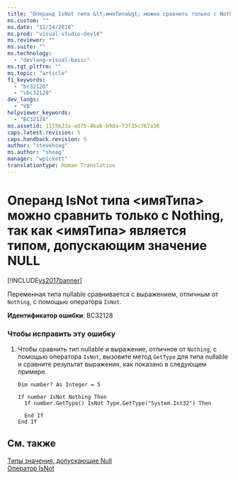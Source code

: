 ```yaml
---
title: "Операнд IsNot типа &lt;имяТипа&gt; можно сравнить только с Nothing, так как &lt;имяТипа&gt; является типом, допускающим значение NULL | Microsoft Docs"
ms.custom: ""
ms.date: "11/24/2016"
ms.prod: "visual-studio-dev14"
ms.reviewer: ""
ms.suite: ""
ms.technology: 
  - "devlang-visual-basic"
ms.tgt_pltfrm: ""
ms.topic: "article"
f1_keywords: 
  - "bc32128"
  - "vbc32128"
dev_langs: 
  - "VB"
helpviewer_keywords: 
  - "BC32128"
ms.assetid: 1155b23a-ad75-4bab-b9da-73f35c767a36
caps.latest.revision: 5
caps.handback.revision: 5
author: "stevehoag"
ms.author: "shoag"
manager: "wpickett"
translationtype: Human Translation
---
```

# Операнд IsNot типа &lt;имяТипа&gt; можно сравнить только с Nothing, так как &lt;имяТипа&gt; является типом, допускающим значение NULL
[!INCLUDE[vs2017banner](../../../csharp/includes/vs2017banner.md)]

Переменная типа nullable сравнивается с выражением, отличным от `Nothing`, с помощью оператора `IsNot`.  
  
 **Идентификатор ошибки**: BC32128  
  
### Чтобы исправить эту ошибку  
  
1.  Чтобы сравнить тип nullable и выражение, отличное от `Nothing`, с помощью оператора `IsNot`, вызовите метод `GetType` для типа nullable и сравните результат выражения, как показано в следующем примере.  
  
    ```vb#  
    Dim number? As Integer = 5  
  
    If number IsNot Nothing Then  
      If number.GetType() IsNot Type.GetType("System.Int32") Then   
  
      End If  
    End If  
    ```  
  
## См. также  
 [Типы значения, допускающие Null](../../../visual-basic/programming-guide/language-features/data-types/nullable-value-types.md)   
 [Оператор IsNot](../../../visual-basic/language-reference/operators/isnot-operator.md)